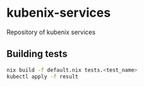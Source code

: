 # kubenix-services

Repository of kubenix services

## Building tests

```bash
nix build -f default.nix tests.<test_name>
kubectl apply -f result
```
